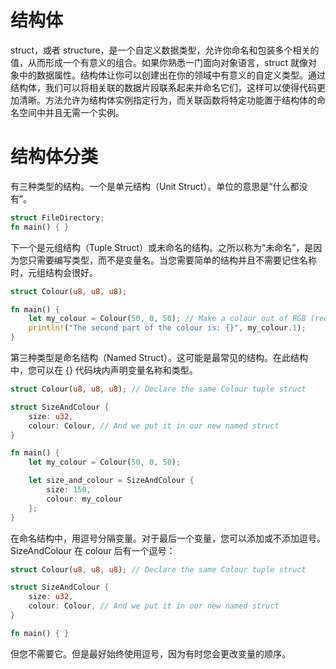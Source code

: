 # 结构体

struct，或者 structure，是一个自定义数据类型，允许你命名和包装多个相关的值，从而形成一个有意义的组合。如果你熟悉一门面向对象语言，struct 就像对象中的数据属性。结构体让你可以创建出在你的领域中有意义的自定义类型。通过结构体，我们可以将相关联的数据片段联系起来并命名它们，这样可以使得代码更加清晰。方法允许为结构体实例指定行为，而关联函数将特定功能置于结构体的命名空间中并且无需一个实例。

# 结构体分类

有三种类型的结构。一个是单元结构（Unit Struct）。单位的意思是“什么都没有”。

```rs
struct FileDirectory;
fn main() { }
```

下一个是元组结构（Tuple Struct）或未命名的结构。之所以称为“未命名”，是因为您只需要编写类型，而不是变量名。当您需要简单的结构并且不需要记住名称时，元组结构会很好。

```rs
struct Colour(u8, u8, u8);

fn main() {
    let my_colour = Colour(50, 0, 50); // Make a colour out of RGB (red, green, blue)
    println!("The second part of the colour is: {}", my_colour.1);
}
```

第三种类型是命名结构（Named Struct）。这可能是最常见的结构。在此结构中，您可以在 {} 代码块内声明变量名称和类型。

```rs
struct Colour(u8, u8, u8); // Declare the same Colour tuple struct

struct SizeAndColour {
    size: u32,
    colour: Colour, // And we put it in our new named struct
}

fn main() {
    let my_colour = Colour(50, 0, 50);

    let size_and_colour = SizeAndColour {
        size: 150,
        colour: my_colour
    };
}
```

在命名结构中，用逗号分隔变量。对于最后一个变量，您可以添加或不添加逗号。SizeAndColour 在 colour 后有一个逗号：

```rs
struct Colour(u8, u8, u8); // Declare the same Colour tuple struct

struct SizeAndColour {
    size: u32,
    colour: Colour, // And we put it in our new named struct
}

fn main() { }
```

但您不需要它。但是最好始终使用逗号，因为有时您会更改变量的顺序。
